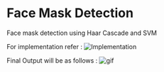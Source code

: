 # Face Mask Detection
Face mask detection using Haar Cascade and SVM

For implementation refer : 
![Implementation](https://user-images.githubusercontent.com/50963861/121855476-019aea80-cd11-11eb-81a8-a9153903a601.png)


Final Output will be as follows : 
![gif](https://user-images.githubusercontent.com/50963861/121681975-18ef9300-cad9-11eb-9c4f-7d9c127a307f.gif)
